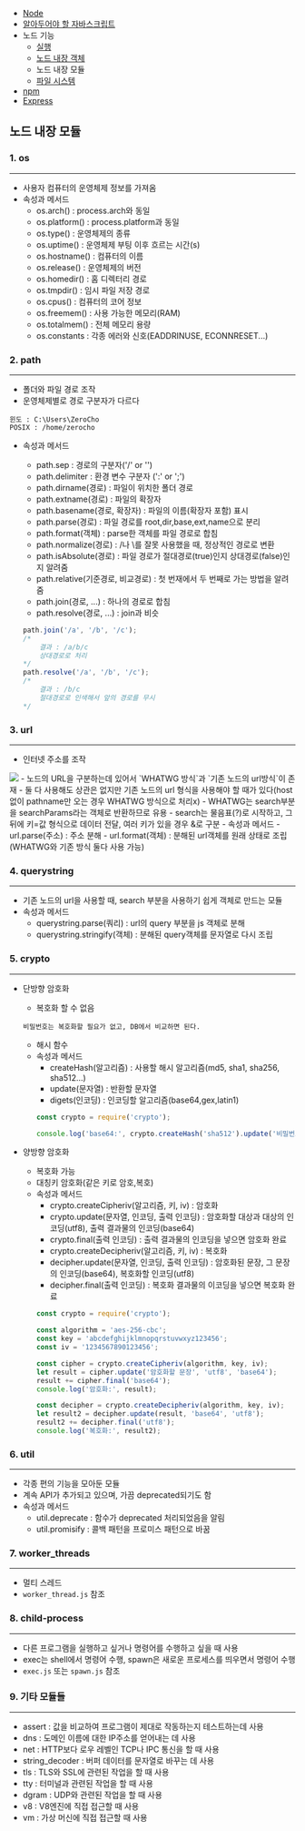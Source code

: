 - [Node](./README.md)
- [알아두어야 할 자바스크립트](./JavaScript.md)
- 노드 기능
    - [실행](./Node.md)  
    - [노드 내장 객체](./Objects.md)  
    - 노드 내장 모듈    
    - [파일 시스템](./FileSystem.md)
- [npm](./npm.md)   
- [Express](./Express.md)   


## 노드 내장 모듈

### 1. os
***
- 사용자 컴퓨터의 운영체제 정보를 가져옴
- 속성과 메서드
    - os.arch() : process.arch와 동일
    - os.platform() : process.platform과 동일
    - os.type() : 운영체제의 종류
    - os.uptime() : 운영체제 부팅 이후 흐르는 시간(s)
    - os.hostname() : 컴퓨터의 이름
    - os.release() : 운영체제의 버전
    - os.homedir() : 홈 디렉터리 경로
    - os.tmpdir() : 임시 파일 저장 경로
    - os.cpus() : 컴퓨터의 코어 정보
    - os.freemem() : 사용 가능한 메모리(RAM)
    - os.totalmem() : 전체 메모리 용량
    - os.constants : 각종 에러와 신호(EADDRINUSE, ECONNRESET...)

### 2. path
***
- 폴더와 파일 경로 조작
- 운영체제별로 경로 구분자가 다르다
~~~
윈도 : C:\Users\ZeroCho
POSIX : /home/zerocho
~~~
- 속성과 메서드
    - path.sep : 경로의 구분자('/' or '\')
    - path.delimiter : 환경 변수 구분자 (':' or ';')
    - path.dirname(경로) : 파일이 위치한 폴더 경로
    - path.extname(경로) : 파일의 확장자
    - path.basename(경로, 확장자) : 파일의 이름(확장자 포함) 표시
    - path.parse(경로) : 파일 경로를 root,dir,base,ext,name으로 분리
    - path.format(객체) : parse한 객체를 파일 경로로 합침
    - path.normalize(경로) : /나 \를 잘못 사용했을 때, 정상적인 경로로 변환
    - path.isAbsolute(경로) : 파일 경로가 절대경로(true)인지 상대경로(false)인지 알려줌
    - path.relative(기준경로, 비교경로) : 첫 번재에서 두 번째로 가는 방법을 알려줌
    - path.join(경로, ...) : 하나의 경로로 합침
    - path.resolve(경로, ...) : join과 비슷

    ~~~js
    path.join('/a', '/b', '/c');
    /*  
        결과 : /a/b/c
        상대경로로 처리
    */
    path.resolve('/a', '/b', '/c');
    /*  
        결과 : /b/c
        절대경로로 인색해서 앞의 경로를 무시
    */
    ~~~

### 3. url
***
- 인터넷 주소를 조작    
<img src="https://thebook.io/img/080229/119.jpg">   
- 노드의 URL을 구분하는데 있어서 `WHATWG 방식`과 `기존 노드의 url방식`이 존재
    - 둘 다 사용해도 상관은 없지만 기존 노드의 url 형식을 사용해야 할 때가 있다(host없이 pathname만 오는 경우 WHATWG 방식으로 처리x)
    - WHATWG는 search부분을 searchParams라는 객체로 반환하므로 유용
    - search는 물음표(?)로 시작하고, 그 뒤에 키=값 형식으로 데이터 전달, 여러 키가 있을 경우 &로 구분
- 속성과 메서드
    - url.parse(주소) : 주소 분해
    - url.format(객체) : 분해된 url객체를 원래 상태로 조립(WHATWG와 기존 방식 둘다 사용 가능)
    
### 4. querystring
***
- 기존 노드의 url을 사용할 때, search 부분을 사용하기 쉽게 객체로 만드는 모듈
- 속성과 메서드
    - querystring.parse(쿼리) : url의 query 부분을 js 객체로 분해
    - querystring.stringify(객체) : 분해된 query객체를 문자열로 다시 조립

### 5. crypto
***
- 단방향 암호화
    - 복호화 할 수 없음
    ~~~
    비밀번호는 복호화할 필요가 없고, DB에서 비교하면 된다.
    ~~~
    - 해시 함수
    - 속성과 메서드
        - createHash(알고리즘) : 사용할 해시 알고리즘(md5, sha1, sha256, sha512...)
        - update(문자열) : 반환할 문자열
        - digets(인코딩) : 인코딩할 알고리즘(base64,gex,latin1)
        ~~~js
        const crypto = require('crypto');

        console.log('base64:', crypto.createHash('sha512').update('비밀번호').digest('base64'));
        ~~~

- 양방향 암호화
    - 복호화 가능
    - 대칭키 암호화(같은 키로 암호,복호)
    - 속성과 메서드
        - crypto.createCipheriv(알고리즘, 키, iv) : 암호화
        - crypto.update(문자열, 인코딩, 출력 인코딩) : 암호화할 대상과 대상의 인코딩(utf8), 출력 결과물의 인코딩(base64)
        - crypto.final(출력 인코딩) : 출력 결과물의 인코딩을 넣으면 암호화 완료
        - crypto.createDecipheriv(알고리즘, 키, iv) : 복호화
        - decipher.update(문자열, 인코딩, 출력 인코딩) : 암호화된 문장, 그 문장의 인코딩(base64), 복호화할 인코딩(utf8)
        - decipher.final(출력 인코딩) : 복호화 결과물의 이코딩을 넣으면 복호화 완료
        ~~~js
        const crypto = require('crypto'); 

        const algorithm = 'aes-256-cbc'; 
        const key = 'abcdefghijklmnopqrstuvwxyz123456'; 
        const iv = '1234567890123456'; 

        const cipher = crypto.createCipheriv(algorithm, key, iv); 
        let result = cipher.update('암호화할 문장', 'utf8', 'base64'); 
        result += cipher.final('base64'); 
        console.log('암호화:', result); 

        const decipher = crypto.createDecipheriv(algorithm, key, iv); 
        let result2 = decipher.update(result, 'base64', 'utf8'); 
        result2 += decipher.final('utf8'); 
        console.log('복호화:', result2);
        ~~~

### 6. util
***
- 각종 편의 기능을 모아둔 모듈
- 계속 API가 추가되고 있으며, 가끔 deprecated되기도 함
- 속성과 메서드
    - util.deprecate : 함수가 deprecated 처리되었음을 알림
    - util.promisify : 콜백 패턴을 프로미스 패턴으로 바꿈

### 7. worker_threads
***
- 멀티 스레드
- `worker_thread.js` 참조

### 8. child-process
***
- 다른 프로그램을 실행하고 싶거나 명령어를 수행하고 싶을 때 사용
- exec는 shell에서 명령어 수행, spawn은 새로운 프로세스를 띄우면서 명령어 수행
- `exec.js` 또는 `spawn.js` 참조
### 9. 기타 모듈들
***
- assert : 값을 비교하여 프로그램이 제대로 작동하는지 테스트하는데 사용
- dns : 도메인 이름에 대한 IP주소를 얻어내는 데 사용
- net : HTTP보다 로우 레벨인 TCP나 IPC 통신을 할 때 사용
- string_decoder : 버퍼 데이터를 문자열로 바꾸는 데 사용
- tls : TLS와 SSL에 관련된 작업을 할 때 사용
- tty : 터미널과 관련된 작업을 할 때 사용
- dgram : UDP와 관련된 작업을 할 때 사용
- v8 : V8엔진에 직접 접근할 때 사용
- vm : 가상 머신에 직접 접근할 때 사용